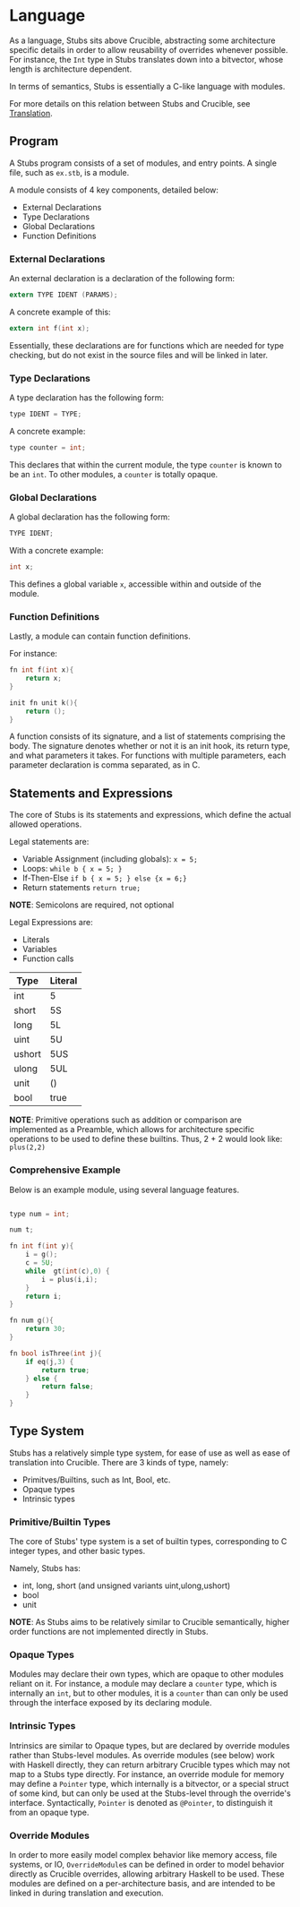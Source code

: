 # Language

As a language, Stubs sits above Crucible, abstracting some architecture specific details in order to allow reusability of overrides whenever possible.
For instance, the `Int` type in Stubs translates down into a bitvector, whose length is architecture dependent.

In terms of semantics, Stubs is essentially a C-like language with modules.

For more details on this relation between Stubs and Crucible, see [Translation](./translation.md).

## Program 

A Stubs program consists of a set of modules, and entry points. A single file, such as `ex.stb`, is a module.

A module consists of 4 key components, detailed below: 
- External Declarations 
- Type Declarations
- Global Declarations
- Function Definitions

### External Declarations 

An external declaration is a declaration of the following form: 

```c 
extern TYPE IDENT (PARAMS);
```

A concrete example of this: 

```c 
extern int f(int x);
```

Essentially, these declarations are for functions which are needed for type checking, but do not exist in the source files and will be linked in later.

### Type Declarations

A type declaration has the following form: 

```c 
type IDENT = TYPE;
```

A concrete example:

```c
type counter = int;
```

This declares that within the current module, the type `counter` is known to be an `int`. To other modules, a `counter` is totally opaque.

### Global Declarations

A global declaration has the following form:

```c
TYPE IDENT;
```

With a concrete example: 

```c
int x;
```

This defines a global variable `x`, accessible within and outside of the module. 

### Function Definitions

Lastly, a module can contain function definitions.

For instance:

```c 
fn int f(int x){
    return x;
}

init fn unit k(){
    return ();
}

```

A function consists of its signature, and a list of statements comprising the body. The signature denotes whether or not it is an init hook, its return type, and what parameters it takes.
For functions with multiple parameters, each parameter declaration is comma separated, as in C.

## Statements and Expressions

The core of Stubs is its statements and expressions, which define the actual allowed operations. 

Legal statements are:
- Variable Assignment (including globals): `x = 5;`
- Loops: `while b { x = 5; }`
- If-Then-Else `if b { x = 5; } else {x = 6;}`
- Return statements `return true;`

**NOTE**: Semicolons are required, not optional

Legal Expressions are:
- Literals
- Variables
- Function calls

| Type   | Literal |
|--------|---------|
| int    |   5     |
| short  |   5S    |
| long   |   5L    |
| uint   |   5U    |
| ushort |   5US   |
| ulong  |   5UL   |
| unit   |   ()    |
| bool   | true    |

**NOTE**: Primitive operations such as addition or comparison are implemented as a Preamble, which allows for architecture specific operations to be used to define these builtins.
Thus, 2 + 2 would look like: `plus(2,2)`


### Comprehensive Example
Below is an example module, using several language features.

```c

type num = int;

num t;

fn int f(int y){
    i = g();
    c = 5U;
    while  gt(int(c),0) {
        i = plus(i,i);
    }
    return i;
}

fn num g(){
    return 30;
}

fn bool isThree(int j){
    if eq(j,3) {
        return true;
    } else {
        return false;
    }
}
```

## Type System
Stubs has a relatively simple type system, for ease of use as well as ease of translation into Crucible. There are 3 kinds of type, namely:
- Primitves/Builtins, such as Int, Bool, etc.
- Opaque types
- Intrinsic types

### Primitive/Builtin Types
The core of Stubs' type system is a set of builtin types, corresponding to C integer types, and other basic types.

Namely, Stubs has:
- int, long, short (and unsigned variants uint,ulong,ushort)
- bool
- unit

**NOTE**: As Stubs aims to be relatively similar to Crucible semantically, higher order functions are not implemented directly in Stubs.

###  Opaque Types
Modules may declare their own types, which are opaque to other modules reliant on it. For instance, a module may declare a `counter` type, which is internally an `int`, but to other modules, it is a `counter` than can only be used through the interface exposed by its declaring module.

### Intrinsic Types
Intrinsics are similar to Opaque types, but are declared by override modules rather than Stubs-level modules. As override modules (see below) work with Haskell directly, they can return arbitrary Crucible types which may not map to a Stubs type directly. For instance, an override module for memory may define a `Pointer` type, which internally is a bitvector, or a special struct of some kind, but can only be used at the Stubs-level through the override's interface. Syntactically, `Pointer` is denoted as `@Pointer`, to distinguish it from an opaque type.

### Override Modules
In order to more easily model complex behavior like memory access, file systems, or IO, `OverrideModule`s can be defined in order to model behavior directly as Crucible overrides, allowing arbitrary Haskell to be used. These modules are defined on a per-architecture basis, and are intended to be linked in during translation and execution.